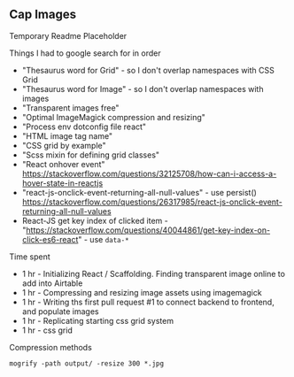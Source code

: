 ## Cap Images

Temporary Readme Placeholder

Things I had to google search for in order

- "Thesaurus word for Grid" - so I don't overlap namespaces with CSS Grid
- "Thesaurus word for Image" - so I don't overlap namespaces with images
- "Transparent images free"
- "Optimal ImageMagick compression and resizing"
- "Process env dotconfig file react"
- "HTML image tag name"
- "CSS grid by example"
- "Scss mixin for defining grid classes"
- "React onhover event" https://stackoverflow.com/questions/32125708/how-can-i-access-a-hover-state-in-reactjs
- "react-js-onclick-event-returning-all-null-values" - use persist() https://stackoverflow.com/questions/26317985/react-js-onclick-event-returning-all-null-values
- React-JS get key index of clicked item - "https://stackoverflow.com/questions/40044861/get-key-index-on-click-es6-react"  - use `data-*`

Time spent

- 1 hr - Initializing React / Scaffolding. Finding transparent image online to add into Airtable
- 1 hr - Compressing and resizing image assets using imagemagick
- 1 hr - Writing ths first pull request #1 to connect backend to frontend, and populate images
- 1 hr - Replicating starting css grid system
- 1 hr - css grid

Compression methods

```
mogrify -path output/ -resize 300 *.jpg
```